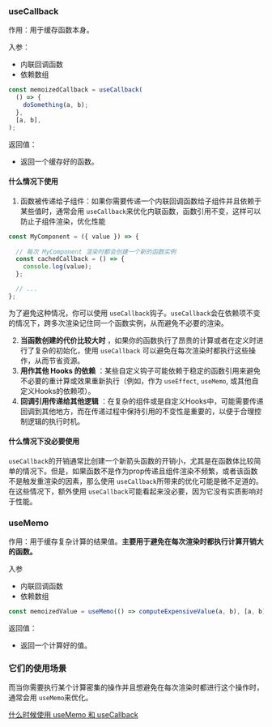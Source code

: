 ### useCallback

作用：用于缓存函数本身。

入参：

- 内联回调函数
- 依赖数组

```javascript
const memoizedCallback = useCallback(
  () => {
    doSomething(a, b);
  },
  [a, b],
);
```

返回值：

- 返回一个缓存好的函数。

#### 什么情况下使用

1. 函数被传递给子组件：如果你需要传递一个内联回调函数给子组件并且依赖于某些值时，通常会用 `useCallback`来优化内联函数，函数引用不变，这样可以防止子组件渲染，优化性能

```jsx
const MyComponent = ({ value }) => {
  
  // 每次 MyComponent 渲染时都会创建一个新的函数实例
  const cachedCallback = () => {
    console.log(value);
  };

  // ...
};
```

为了避免这种情况，你可以使用 `useCallback`钩子。`useCallback`会在依赖项不变的情况下，跨多次渲染记住同一个函数实例，从而避免不必要的渲染。

2. **当函数创建的代价比较大时** ，如果你的函数执行了昂贵的计算或者在定义时进行了复杂的初始化，使用 `useCallback` 可以避免在每次渲染时都执行这些操作，从而节省资源。
3. **用作其他 Hooks 的依赖** ：某些自定义钩子可能依赖于稳定的函数引用来避免不必要的重计算或效果重新执行（例如，作为 `useEffect`, `useMemo`, 或其他自定义Hooks的依赖项）。
4. **回调引用传递给其他逻辑** ：在复杂的组件或是自定义Hooks中，可能需要传递回调到其他地方，而在传递过程中保持引用的不变性是重要的，以便于合理控制逻辑的执行时机。

#### 什么情况下没必要使用

`useCallback`的开销通常比创建一个新箭头函数的开销小，尤其是在函数体比较简单的情况下。但是，如果函数不是作为prop传递且组件渲染不频繁，或者该函数不是触发重渲染的因素，那么使用 `useCallback`所带来的优化可能是微不足道的。在这些情况下，额外使用 `useCallback`可能看起来没必要，因为它没有实质影响对于性能。

### useMemo

作用：用于缓存复杂计算的结果值。**主要用于避免在每次渲染时都执行计算开销大的函数。**

入参

- 内联回调函数
- 依赖数组

```javascript
const memoizedValue = useMemo(() => computeExpensiveValue(a, b), [a, b]);
```

返回值：

- 返回一个计算好的值。

### 它们的使用场景

而当你需要执行某个计算密集的操作并且想避免在每次渲染时都进行这个操作时，通常会用 `useMemo`来优化。

[什么时候使用 useMemo 和 useCallback](https://jancat.github.io/post/2019/translation-usememo-and-usecallback/?from=from_parent_mindnote)
